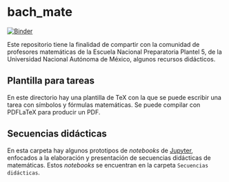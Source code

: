 # bach_mate

[![Binder](https://mybinder.org/badge_logo.svg)](https://mybinder.org/v2/gh/mijailo/bach_mate/master)

Este repositorio tiene la finalidad de compartir con la comunidad de profesores matemáticas de la Escuela Nacional Preparatoria Plantel 5, de la Universidad Nacional Autónoma de México, algunos recursos didácticos.

## Plantilla para tareas

En este directorio hay una plantilla de TeX con la que se puede escribir una tarea con símbolos y fórmulas matemáticas. Se puede compilar con PDFLaTeX para producir un PDF.

## Secuencias didácticas

En esta carpeta hay algunos prototipos de _notebooks_ de [Jupyter](https://jupyter.org), enfocados a la elaboración y presentación de secuencias didácticas de matemáticas. Estos _notebooks_ se encuentran en la carpeta `Secuencias didácticas`.

